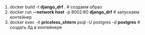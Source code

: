 1. docker build -t <b>django_drf</b> . # создаем образ
2. docker run <b>--network host</b> -p 8002:80 <b>django_drf</b> # запускаем контейнер
3. docker exec -it <b>priceless_shtern</b> psql -U postgres -d <b>postgres</b>  # создать бд в контейнере